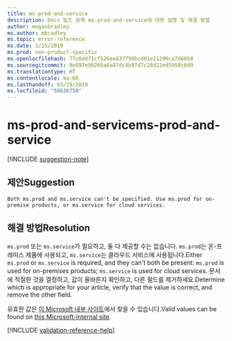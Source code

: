 ```yaml
---
title: ms-prod-and-service
description: Docs 빌드 문제 ms-prod-and-service에 대한 설명 및 해결 방법
author: meganbradley
ms.author: mbradley
ms.topic: error-reference
ms.date: 1/15/2019
ms.prod: non-product-specific
ms.openlocfilehash: 77c0dd71cf526ee837799bcd01e21290ce7d6058
ms.sourcegitcommit: 8e897e90268a8a87dc4b97d7c28d22ed5950c8d9
ms.translationtype: HT
ms.contentlocale: ko-KR
ms.lasthandoff: 03/29/2019
ms.locfileid: "58636750"
---
```

# <a name="ms-prod-and-service"></a><span data-ttu-id="eeb78-103">ms-prod-and-service</span><span class="sxs-lookup"><span data-stu-id="eeb78-103">ms-prod-and-service</span></span>

[!INCLUDE [suggestion-note](includes/suggestion-note.md)]

## <a name="suggestion"></a><span data-ttu-id="eeb78-104">제안</span><span class="sxs-lookup"><span data-stu-id="eeb78-104">Suggestion</span></span>

`Both ms.prod and ms.service can't be specified. Use ms.prod for on-premise products, or ms.service for cloud services.`

## <a name="resolution"></a><span data-ttu-id="eeb78-105">해결 방법</span><span class="sxs-lookup"><span data-stu-id="eeb78-105">Resolution</span></span>

<span data-ttu-id="eeb78-106">`ms.prod` 또는 `ms.service`가 필요하고, 둘 다 제공할 수는 없습니다. `ms.prod`는 온-프레미스 제품에 사용되고, `ms.service`는 클라우드 서비스에 사용됩니다.</span><span class="sxs-lookup"><span data-stu-id="eeb78-106">Either `ms.prod` or `ms.service` is required, and they can't both be present: `ms.prod` is used for on-premises products; `ms.service` is used for cloud services.</span></span> <span data-ttu-id="eeb78-107">문서에 적절한 것을 결정하고, 값이 올바른지 확인하고, 다른 필드를 제거하세요.</span><span class="sxs-lookup"><span data-stu-id="eeb78-107">Determine which is appropriate for your article, verify that the value is correct, and remove the other field.</span></span>

<span data-ttu-id="eeb78-108">유효한 값은 [이 Microsoft 내부 사이트](https://docsmetadatatool.azurewebsites.net/allowlists)에서 찾을 수 있습니다.</span><span class="sxs-lookup"><span data-stu-id="eeb78-108">Valid values can be found on [this Microsoft-internal site](https://docsmetadatatool.azurewebsites.net/allowlists).</span></span>

<!--make sure to add this file to your includes folder and verify the path-->
[!INCLUDE [validation-reference-help](includes/validation-reference-help.md)]
